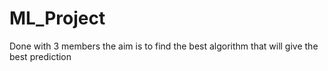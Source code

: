 # ML_Project
Done with 3 members 
the aim is to find the best algorithm that will give the best prediction 

